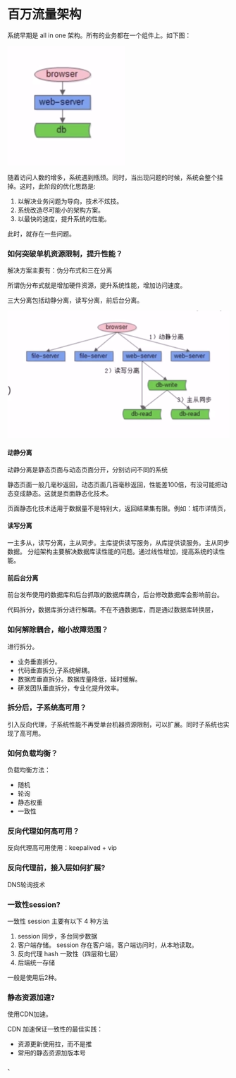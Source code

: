 # 百万流量架构

系统早期是 all in one 架构。所有的业务都在一个组件上。如下图：

![all in one](../image/traffic-allinone.png)

随着访问人数的增多，系统遇到瓶颈。同时，当出现问题的时候，系统会整个挂掉。这时，此阶段的优化思路是:

1. 以解决业务问题为导向，技术不炫技。
2. 系统改造尽可能小的架构方案。
3. 以最快的速度，提升系统的性能。

此时，就存在一些问题。

### 如何突破单机资源限制，提升性能？

解决方案主要有：伪分布式和三在分离

所谓伪分布式就是增加硬件资源，提升系统性能，增加访问速度。

三大分离包括动静分离，读写分离，前后台分离。

![](../image/traffice-three.png)

#### 动静分离

动静分离是静态页面与动态页面分开，分别访问不同的系统

静态页面一般几毫秒返回，动态页面几百毫秒返回，性能差100倍，有没可能把动态变成静态。这就是页面静态化技术。

页面静态化技术适用于数据量不是特别大，返回结果集有限。例如：城市详情页，

#### 读写分离

一主多从，读写分离，主从同步。主库提供读写服务，从库提供读服务。主从同步数据。
分组架构主要解决数据库读性能的问题。通过线性增加，提高系统的读性能。

#### 前后台分离

前台发布使用的数据库和后台抓取的数据库耦合，后台修改数据库会影响前台。

代码拆分，数据库拆分进行解耦。不在不通数据库，而是通过数据库转换层，

### 如何解除耦合，缩小故障范围？

进行拆分。

+ 业务垂直拆分。
+ 代码垂直拆分,子系统解耦。
+ 数据库垂直拆分。数据库量降低，延时缓解。
+ 研发团队垂直拆分，专业化提升效率。

### 拆分后，子系统高可用？

引入反向代理，子系统性能不再受单台机器资源限制，可以扩展。同时子系统也实现了高可用。

### 如何负载均衡？

负载均衡方法：

+ 随机
+ 轮询
+ 静态权重
+ 一致性

### 反向代理如何高可用？

反向代理高可用使用：keepalived + vip

### 反向代理前，接入层如何扩展?

DNS轮询技术

### 一致性session?

一致性 session 主要有以下 4 种方法

1. session 同步，多台同步数据
2. 客户端存储。 session 存在客户端，客户端访问时，从本地读取。
3. 反向代理 hash 一致性（四层和七层）
4. 后端统一存储

一般是使用后2种。

### 静态资源加速?

使用CDN加速。

CDN 加速保证一致性的最佳实践：

+ 资源更新使用拉，而不是推
+ 常用的静态资源加版本号


、

